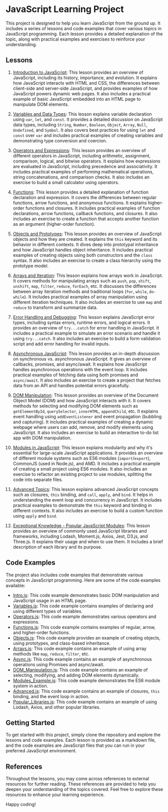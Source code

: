 # JavaScript Learning Project

This project is designed to help you learn JavaScript from the ground up. It includes a series of lessons and code examples that cover various topics in JavaScript programming. Each lesson provides a detailed explanation of the topic, along with practical examples and exercises to reinforce your understanding.

## Lessons

1. [Introduction to JavaScript](Lessons/1.%20Introduction%20to%20JavaScript.md): This lesson provides an overview of JavaScript, including its history, importance, and evolution. It explains how JavaScript interacts with HTML and CSS, the differences between client-side and server-side JavaScript, and provides examples of how JavaScript powers dynamic web pages. It also includes a practical example of basic JavaScript embedded into an HTML page to manipulate DOM elements.

2. [Variables and Data Types](Lessons/2.%20Variables%20and%20Data%20Types.md): This lesson explains variable declaration using `var`, `let`, and `const`. It provides a detailed discussion on JavaScript data types, including `String`, `Number`, `Boolean`, `Object`, `Array`, `Null`, `Undefined`, and `Symbol`. It also covers best practices for using `let` and `const` over `var` and includes practical examples of creating variables and demonstrating type conversion and coercion.

3. [Operators and Expressions](Lessons/3.%20Operators%20and%20Expressions.md): This lesson provides an overview of different operators in JavaScript, including arithmetic, assignment, comparison, logical, and bitwise operators. It explains how expressions are evaluated in JavaScript, including precedence and associativity. It includes practical examples of performing mathematical operations, string concatenations, and comparison checks. It also includes an exercise to build a small calculator using operators.

4. [Functions](Lessons/4.%20Functions.md): This lesson provides a detailed explanation of function declaration and expression. It covers the differences between regular functions, arrow functions, and anonymous functions. It explains higher-order functions and closures. It includes practical examples of function declarations, arrow functions, callback functions, and closures. It also includes an exercise to create a function that accepts another function as an argument (higher-order function).

5. [Objects and Prototypes](Lessons/5.%20Objects%20and%20Prototypes.md): This lesson provides an overview of JavaScript objects and how they are created. It explains the `this` keyword and its behavior in different contexts. It dives deep into prototypal inheritance and how JavaScript handles object inheritance. It includes practical examples of creating objects using both constructors and the `class` syntax. It also includes an exercise to create a class hierarchy using the prototype model.

6. [Arrays and Iteration](Lessons/6.%20Arrays%20and%20Iteration.md): This lesson explains how arrays work in JavaScript. It covers methods for manipulating arrays such as `push`, `pop`, `shift`, `unshift`, `map`, `filter`, `reduce`, `forEach`, etc. It discusses the differences between array iteration methods and traditional loops (`for`, `while`, `do-while`). It includes practical examples of array manipulation using different iteration techniques. It also includes an exercise to use `map` and `reduce` to transform and summarize data.

7. [Error Handling and Debugging](Lessons/7.%20Error%20Handling%20and%20Debugging.md): This lesson explains JavaScript error types, including syntax errors, runtime errors, and logical errors. It provides an overview of `try...catch` for error handling in JavaScript. It includes a practical example to simulate an error scenario and handle it using `try...catch`. It also includes an exercise to build a form validation script and add error handling for invalid inputs.

8. [Asynchronous JavaScript](Lessons/8.%20Asynchronous%20JavaScript.md): This lesson provides an in-depth discussion on synchronous vs. asynchronous JavaScript. It gives an overview of callbacks, promises, and async/await. It explains how JavaScript handles asynchronous operations with the event loop. It includes practical examples of fetching data using both promises and `async/await`. It also includes an exercise to create a project that fetches data from an API and handles potential errors gracefully.

9. [DOM Manipulation](Lessons/9.%20DOM%20Manipulation.md): This lesson provides an overview of the Document Object Model (DOM) and how JavaScript interacts with it. It covers methods for selecting and modifying DOM elements such as `getElementById`, `querySelector`, `innerHTML`, `appendChild`, etc. It explains event handling using `addEventListener` and event propagation (bubbling and capturing). It includes practical examples of creating a dynamic webpage where users can add, remove, and modify elements using JavaScript. It also includes an exercise to build an interactive to-do list app with DOM manipulation.

10. [Modules in JavaScript](Lessons/10.%20Modules%20in%20JavaScript.md): This lesson explains modularity and why it's essential for large-scale JavaScript applications. It provides an overview of different module systems such as ES6 modules (`import`/`export`), CommonJS (used in Node.js), and AMD. It includes a practical example of creating a small project using ES6 modules. It also includes an exercise to refactor an existing project to use modules, splitting the code into separate files.

11. [Advanced Topics](Lessons/11.%20Advanced%20Topics.md): This lesson explains advanced JavaScript concepts such as closures, `this` binding, and `call`, `apply`, and `bind`. It helps in understanding the event loop and concurrency in JavaScript. It includes practical examples to demonstrate the `this` keyword and binding in different contexts. It also includes an exercise to build a custom function using `apply` and `bind`.

12. [Exceptional Knowledge - Popular JavaScript Modules](Lessons/12.%20Exceptional%20Knowledge%20-%20Popular%20JavaScript%20Modules.md): This lesson provides an overview of commonly used JavaScript libraries and frameworks, including Lodash, Moment.js, Axios, Jest, D3.js, and Three.js. It explains their usage and when to use them. It includes a brief description of each library and its purpose.

## Code Examples

The project also includes code examples that demonstrate various concepts in JavaScript programming. Here are some of the code examples available:

- [Intro.js](Code%20Examples/1.%20Intro.js): This code example demonstrates basic DOM manipulation and JavaScript usage in an HTML page.
- [Variables.js](Code%20Examples/2.%20Variables.js): This code example contains examples of declaring and using different types of variables.
- [Operators.js](Code%20Examples/3.%20Operators.js): This code example demonstrates various operators and expressions.
- [Functions.js](Code%20Examples/4.%20Functions.js): This code example contains examples of regular, arrow, and higher-order functions.
- [Objects.js](Code%20Examples/5.%20Objects.js): This code example provides an example of creating objects, using prototypes, and class-based inheritance.
- [Arrays.js](Code%20Examples/6.%20Arrays.js): This code example contains an example of using array methods like `map`, `reduce`, `filter`, etc.
- [Async.js](Code%20Examples/7.%20Async.js): This code example contains an example of asynchronous operations using Promises and async/await.
- [DOM_Manipulation.js](Code%20Examples/8.%20DOM_Manipulation.js): This code example contains an example of selecting, modifying, and adding DOM elements dynamically.
- [Modules_Example.js](Code%20Examples/9.%20Modules_Example.js): This code example demonstrates the ES6 module system in action.
- [Advanced.js](Code%20Examples/10.%20Advanced.js): This code example contains an example of closures, `this` binding, and the event loop in action.
- [Popular_Libraries.js](Code%20Examples/11.%20Popular_Libraries.js): This code example contains an example of using Lodash, Axios, and other popular libraries.

## Getting Started

To get started with this project, simply clone the repository and explore the lessons and code examples. Each lesson is provided as a markdown file, and the code examples are JavaScript files that you can run in your preferred JavaScript environment.

## References

Throughout the lessons, you may come across references to external resources for further reading. These references are provided to help you deepen your understanding of the topics covered. Feel free to explore these resources to enhance your learning experience.

Happy coding!